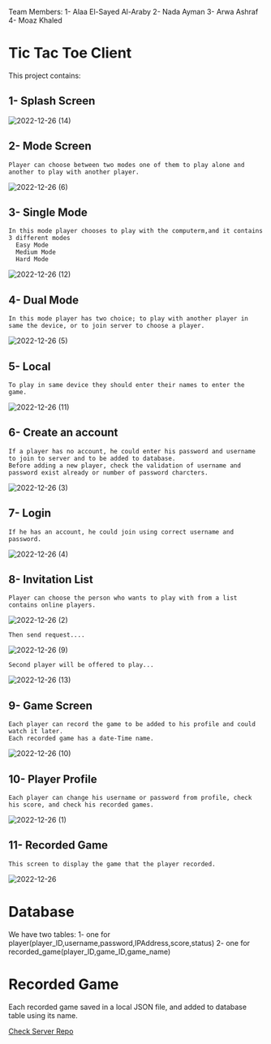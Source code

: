 Team Members:
1- Alaa El-Sayed Al-Araby
2- Nada Ayman
3- Arwa Ashraf
4- Moaz Khaled


# Tic Tac Toe Client

This project contains:
  ## 1- Splash Screen
  ![2022-12-26 (14)](https://user-images.githubusercontent.com/53160167/209555972-8cadb51e-6972-4243-a2b0-2eaed5b72444.png)
  
  ## 2- Mode Screen 
    Player can choose between two modes one of them to play alone and another to play with another player.
![2022-12-26 (6)](https://user-images.githubusercontent.com/53160167/209556078-eeb88971-5782-496e-ab88-4e65176fb169.png)

  ## 3- Single Mode
    In this mode player chooses to play with the computerm,and it contains 3 different modes 
      Easy Mode
      Medium Mode
      Hard Mode
     
![2022-12-26 (12)](https://user-images.githubusercontent.com/53160167/209556288-181b5154-9dd0-4891-924f-eeae41ce4722.png)

  ## 4- Dual Mode
    In this mode player has two choice; to play with another player in same the device, or to join server to choose a player.
    
![2022-12-26 (5)](https://user-images.githubusercontent.com/53160167/209556485-e0df3224-b806-4b1d-9f0d-12293a33bc3f.png)

  ## 5- Local 
    To play in same device they should enter their names to enter the game.
    
![2022-12-26 (11)](https://user-images.githubusercontent.com/53160167/209556625-7788bc14-c824-48d3-b96d-800bfae707a7.png)

  ## 6- Create an account 
    If a player has no account, he could enter his password and username to join to server and to be added to database.
    Before adding a new player, check the validation of username and password exist already or number of password charcters.
  
![2022-12-26 (3)](https://user-images.githubusercontent.com/53160167/209556735-e73e5243-bb66-4792-968e-d95a4d811e4d.png)

  ## 7- Login
    If he has an account, he could join using correct username and password.
  
![2022-12-26 (4)](https://user-images.githubusercontent.com/53160167/209556731-63a50d18-3bf5-40ed-bc8c-66e3cd0bea22.png)


  ## 8- Invitation List 
    Player can choose the person who wants to play with from a list contains online players.
    
![2022-12-26 (2)](https://user-images.githubusercontent.com/53160167/209557191-4009ccbe-2392-45aa-9153-67ac10777120.png)
    
    Then send request....
    
![2022-12-26 (9)](https://user-images.githubusercontent.com/53160167/209557337-fcdb7743-df2a-4e2f-bec8-0f5a21445657.png)


    Second player will be offered to play...
    
![2022-12-26 (13)](https://user-images.githubusercontent.com/53160167/209558671-fafd17fd-d22b-48b7-9d77-34b970712bb8.png)



  ## 9- Game Screen
    Each player can record the game to be added to his profile and could watch it later.
    Each recorded game has a date-Time name.
    
 ![2022-12-26 (10)](https://user-images.githubusercontent.com/53160167/209557341-8da6dd47-c99c-45fe-b40f-5ef326991f4d.png)


  ## 10- Player Profile 
    Each player can change his username or password from profile, check his score, and check his recorded games.

![2022-12-26 (1)](https://user-images.githubusercontent.com/53160167/209557331-bdbbe0cc-94e3-4e66-b8c9-89d24c29f5a6.png)

  ## 11- Recorded Game
    This screen to display the game that the player recorded.
  
![2022-12-26](https://user-images.githubusercontent.com/53160167/209557356-89469705-9fb5-4352-9faa-32d13337537c.png)


# Database
We have two tables:
1- one for player(player_ID,username,password,IPAddress,score,status)
2- one for recorded_game(player_ID,game_ID,game_name)
  
# Recorded Game
Each recorded game saved in a local JSON file, and added to database table using its name. 


[Check Server Repo](https://github.com/alaagawish/TicTacToe-Server)
